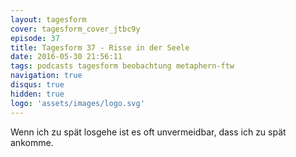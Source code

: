 ```yaml
---
layout: tagesform
cover: tagesform_cover_jtbc9y
episode: 37
title: Tagesform 37 - Risse in der Seele
date: 2016-05-30 21:56:11
tags: podcasts tagesform beobachtung metaphern-ftw
navigation: true
disqus: true
hidden: true
logo: 'assets/images/logo.svg'
---
```


Wenn ich zu spät losgehe ist es oft unvermeidbar, 
dass ich zu spät ankomme.
